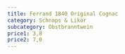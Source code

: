 ```yaml
---
title: Ferrand 1840 Original Cognac
category: Schnaps & Likör
subcategory: Obstbranntwein
price1: 3,8
price2: 7,0
---
```

